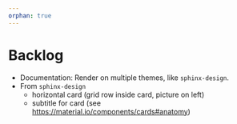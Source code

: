 ```yaml
---
orphan: true
---
```


# Backlog

- Documentation: Render on multiple themes, like `sphinx-design`.
- From `sphinx-design` 
  - horizontal card (grid row inside card, picture on left)
  - subtitle for card (see <https://material.io/components/cards#anatomy>)
